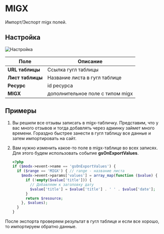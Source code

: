 # MIGX

Импорт/Экспорт migx полей.

## Настройка

![Настройка](https://file.modx.pro/files/4/5/8/458cde4c4df9a839d414ff89e121fbb4.jpg)

| Поле             | Описание                         |
| ---------------- | -------------------------------- |
| **URL таблицы**  | Ссылка гугл таблицы              |
| **Лист таблицы** | Название листа в гугл таблице    |
| **Ресурс**       | id ресурса                       |
| **MIGX**         | дополнительное поле с типом migx |

## Примеры

1. Вы решили все отзывы записать в migx-табличку. Представим, что у вас много отзывов и тогда добавлять через админку займет много времени. Гораздно быстрее занести в гугл таблицу все данные и затем импортировать на сайт.

2. Вам нужно изменить какое-то поле в migx-таблице во всех записях. Для этого будем использовать событие **gsOnExportValues**.

    ```php
    <?php
    if ($modx->event->name == 'gsOnExportValues') {
      if ($range == 'MIGX') { // range - название листа
        $modx->event->params['values'] = array_map(function ($value) {
          if (!empty($value['title'])) {
            // Добавляем к заголовку дату
            $value['title'] = $value['title'] . ' ' . $value['date'];
          }
          return $resource;
        }, $values);
      }
    }
    ```

После экспорта проверяем результат в гугл таблице и если все хорошо, то импортируем обратно данные.
